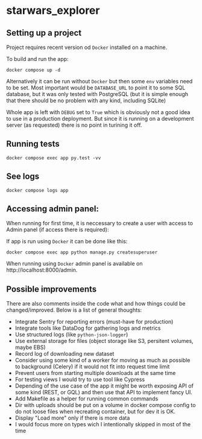 # starwars_explorer

## Setting up a project

Project requires recent version od `Docker` installed on a machine.

To build and run the app:

```
docker compose up -d
```

Alternatively it can be run without `Docker` but then some `env` variables need to be set.
Most important would be `DATABASE_URL` to point it to some SQL database, but it was only tested
with PostgreSQL (but it is simple enough that there should be no problem with any kind, including SQLite)

Whole app is left with `DEBUG` set to `True` which is obviously not a good idea to use in a production deployment.
But since it is running on a development server (as requested) there is no point in turining it off.


## Running tests

```
docker compose exec app py.test -vv
```


## See logs


```
docker compose logs app
```


## Accessing admin panel:

When running for first time, it is neccessary to create a user with access to Admin panel (if access there is required):

If app is run using `Docker` it can be done like this:

```
docker compose exec app python manage.py createsuperuser
```

When running using `Docker` admin panel is available on http://localhost:8000/admin.


## Possible improvements

There are also comments inside the code what and how things could be changed/improved. Below is a list of general thoughts:

 * Integrate Sentry for reporting errors (must-have for production)
 * Integrate tools like DataDog for gathering logs and metrics
 * Use structured logs (like `python-json-logger`)
 * Use external storage for files (object storage like S3, persitent volumes, maybe EBS)
 * Record log of downloading new dataset
 * Consider using some kind of a worker for moving as much as possible to background (Celery) if it would not fit into request time limit
 * Prevent users from starting multiple downloads at the same time
 * For testing views I would try to use tool like Cypress
 * Depending of the use case of the app it might be worth exposing API of some kind (REST, or GQL) and then use that API to implement fancy UI.
 * Add Makefile as a helper for running common commands
 * Dir with uploads should be put on a volume in docker compose config to do not loose files when recreating container, but for dev it is OK.
 * Display "Load more" only if there is more data
 * I would focus more on types wich I intentionally skipped in most of the time
